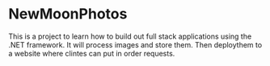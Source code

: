 # NewMoonPhotos
This is a project to learn how to build out full stack applications using the .NET framework.
It will process images and store them. Then deploythem to a website where clintes can put in order requests.
